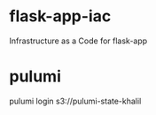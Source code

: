 # flask-app-iac
Infrastructure as a Code for flask-app

# pulumi
pulumi login s3://pulumi-state-khalil
